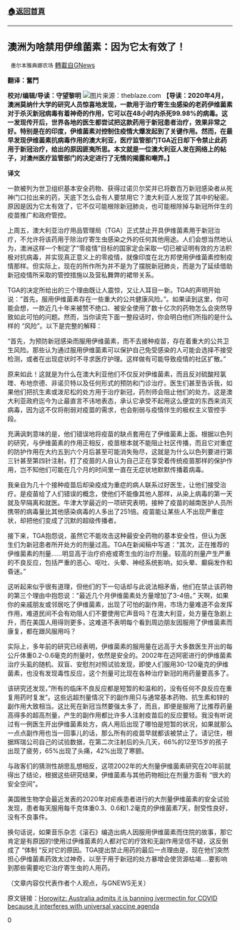 ###  [:house:返回首頁](https://github.com/ourhimalayas/txt)
---


## 澳洲为啥禁用伊维菌素：因为它太有效了！
` 墨尔本雅典娜农场` [轉載自GNews](https://gnews.org/zh-hans/1535063/)

**翻译：奮鬥**

**校对/编辑/导读：守望黎明**
![](https://assets.gnews.org/wp-content/uploads/2021/09/915——2.jpg)图片来源：theblaze.com
**【导读：**2020年4月，澳洲莫纳什大学的研究人员惊喜地发现，一款用于治疗寄生虫感染的老药伊维菌素对于杀灭新冠病毒有着神奇的作用，它可以在48小时内杀死99.98%的病毒。这一发现传开后，世界各地的医生都尝试把这款药用于新冠患者治疗，效果非常之好。特别是在的印度，伊维菌素对控制住疫情大爆发起到了关键作用。然而，在最早发现伊维菌素抗病毒作用的澳大利亚，医疗监管部门TGA近日却下令禁止此药用于新冠治疗，给出的原因匪夷所思。本文就是一位澳大利亚人发在网络上的帖子，对澳州医疗监管部门的决定进行了无情的揭露和嘲弄。**】**

**译文**

一款被列为世卫组织基本安全药物、获得过诺贝尔奖并已将数百万新冠感染者从死神门口拉出来的药，天底下怎么会有人要禁用它？澳大利亚人发现了其中的秘密。原因是因为它太有效了，它不仅可能根除新冠肺炎，也可能根除掉与新冠所伴生的疫苗推广和政府管控。

上周五，澳大利亚治疗用品管理局（TGA）正式禁止开具伊维菌素用于新冠治疗，不允许将该药用于除治疗寄生虫感染之外的任何其他用途。人们会想当然地认为，澳洲这样一个制定了”零疫情”目标的国家定会采取一切已被证明有效的方法积极对抗病毒，并实现真正意义上的零疫情，就像印度在北方邦使用伊维菌素控制疫情那样。但实际上，现在的所作所为并不是为了摆脱新冠肺炎，而是为了延续借助新冠疫情所采取的管控措施以及营私舞弊的裙带关系。

TGA的决定所给出的三个理由既让人震惊，又让人耳目一新。TGA的声明开始说：”首先，服用伊维菌素存在一些重大的公共健康风险。”。如果读到这里，你可能会想，一款近几十年来被赞不绝口、被安全使用了数十亿次的药物怎么会突然导致如此可怕的问题。然而，当你读完下面一整段话时，你会明白他们所指的是什么样的 “风险”。以下是完整的解释：

“首先，为预防新冠感染而服用伊维菌素，而不去接种疫苗，存在着重大的公共卫生风险。那些认为通过服用伊维菌素可以保护自己免受感染的人可能会选择不接受检测，或者在出现症状时不寻求医疗护理。这样做有可能导致疫情的社区扩散。”

原来如此！这就是为什么在澳大利亚他们不仅反对伊维菌素，而且反对硫酸羟氯喹、布地奈德、非诺贝特以及任何形式的预防和门诊治疗。医生们甚至告诉我，如果他们把抗生素或泼尼松的处方用于治疗新冠，药剂师会阻止他们的处方。这是澳大利亚政府迄今为止最直言不讳地表态，承认它承受不起用这么便宜的东西来消灭病毒，因为这不仅将削弱对疫苗的需求，也会削弱与疫情伴生的极权主义管控手段。

充满讽刺意味的是，他们错误地将疫苗的缺点套用在了伊维菌素上面。根据以色列的研究，与伊维菌素的作用正相反，疫苗根本就不能阻止社区传播，而且它对重症的防护作用在大约五到六个月后甚至可能消失殆尽，这就是为什么以色列要进行第三针甚至第四针注射。打了疫苗的人自认为自己正在享受着传统疫苗那样的保护作用，岂不知他们可能在几个月的时间里一直在无症状地默默传播着病毒。

我亲自为几十个接种疫苗后却染疫成为重症的病人联系过好医生，让他们接受治疗。是疫苗给了人们错误的概念，使他们不能像其他人那样，从染上病毒的第一天就及早隔离和就医。牛津大学最近的一项研究表明，接种了疫苗的越南医护人员所携带的病毒量比其他感染病毒的人多出了251倍。疫苗能让某些人不出现严重症状，却把他们变成了沉默的超级传播者。

接下来，TGA抱怨说，虽然它不能攻击这种最安全药物的基本安全性，但认为医生们为新冠患者所开处方的剂量过高。TGA在新闻稿中写道：”其次，正在推荐的伊维菌素的剂量……明显高于治疗疥疮或寄生虫的治疗剂量。较高的剂量产生严重的不良反应，包括严重的恶心、呕吐、头晕、神经系统影响，如头晕、癫痫发作和昏迷。”

这听起来似乎很有道理，但他们的下一句话却与此说法相矛盾，他们在禁止该药物的第三个理由中抱怨说：”最近几个月伊维菌素处方量增加了3-4倍。” 天啊，如果你的亲戚朋友或邻居吃了伊维菌素，出现了可怕的副作用，市场力量难道不会发挥作用，难道民间不会有劝阻人们不要使用它声音吗？在澳大利亚，处方量在急剧上升，而在美国人用得则更多，这难道不表明每个看到周边朋友因服用了伊维菌素而康复，都在跟风服用吗？

实际上，多年前的研究已经表明，伊维菌素的服用量在远高于大多数医生开出的每公斤体重0.2-0.6毫克的剂量时，依然是安全的。2002年在迈阿密进行的伊维菌素治疗头虱的随机、双盲、安慰剂对照试验发现，即使人们服用30-120毫克的伊维菌素，也没有发现毒性反应，这个剂量可比现在各种治疗新冠的用药量要高多了。

该研究还发现，”所有的临床不良反应都是短暂的和温和的，没有任何不良反应在重复用药时复发”。这些远超剂量情况下的副作用只与通常基本药物、抗生素和锌的副作用大致相当。这比死在新冠当然要强太多了，而且，即便是服用了比推荐药量高得多的超高剂量，产生的副作用都比许多人注射疫苗后的反应要轻。我没有听说过有一例医生开出伊维菌素处方，病人用后出现了哪怕是短暂的状况，如果就那么一点点副作用也当一回事儿的话，那么所有的疫苗早就都该被禁止了。请记住，根据辉瑞公司自己的试验数据，在第二次注射后的头几天，66%的12至15岁的孩子出现了疲劳，65%出现了头痛，42%出现了寒颤。

与政客们的猜测性胡思乱想相反，这项2002年的大剂量伊维菌素研究在20年前就得出了结论，根据这些研究结果，伊维菌素与其他药物相比在剂量方面有 “很大的安全空间”。

美国微生物学会最近发表的2020年对疟疾患者进行的大剂量伊维菌素的安全试验发现，患者每天服用每千克体重0.3、0.6和1.2毫克的伊维菌素7天，耐受性良好，没有不良事件。

换句话说，如果音乐杂志《滚石》编造出病人因服用伊维菌素而住院的故事，那它肯定是有原因的!使用过伊维菌素的人都对它的疗效和无副作用坚信不疑，这反倒成了 “体制 “反对它的原因。TGA提出禁止用药的最后一点理由是，现在他们突然担心伊维菌素药效太过神奇，以至于用于新冠的处方暴增会使货源枯竭….要影响到那些需要吃它治疗寄生虫的人用药。

（文章内容仅代表作者个人观点，与GNEWS无关）

原文链接：[Horowitz: Australia admits it is banning ivermectin for COVID because it interferes with universal vaccine agenda](https://www.theblaze.com/op-ed/horowitz-australia-admits-it-is-banning-ivermectin-for-covid-because-it-interferes-with-universal-vaccine-agenda)

0
